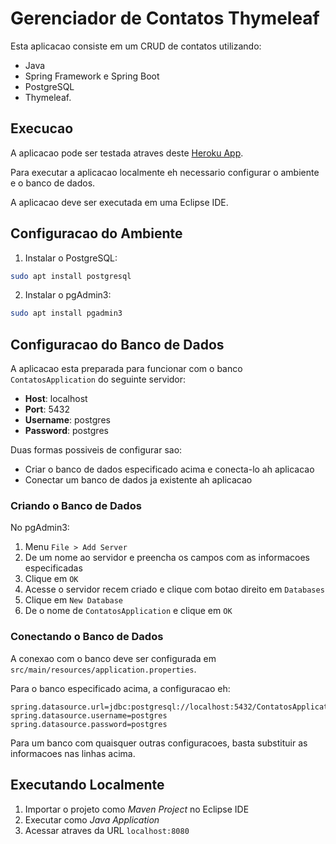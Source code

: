 # Gerenciador de Contatos Thymeleaf

Esta aplicacao consiste em um CRUD de contatos utilizando:

- Java
- Spring Framework e Spring Boot
- PostgreSQL
- Thymeleaf.

## Execucao

A aplicacao pode ser testada atraves deste [Heroku App](https://contatos-thymeleaf.herokuapp.com/).

Para executar a aplicacao localmente eh necessario configurar o ambiente e o banco de dados.

A aplicacao deve ser executada em uma Eclipse IDE.

## Configuracao do Ambiente

1. Instalar o PostgreSQL:

```bash
sudo apt install postgresql
```

2. Instalar o pgAdmin3:

```bash
sudo apt install pgadmin3
```

## Configuracao do Banco de Dados

A aplicacao esta preparada para funcionar com o banco `ContatosApplication` do seguinte servidor:

- **Host**: localhost
- **Port**: 5432
- **Username**: postgres
- **Password**: postgres

Duas formas possiveis de configurar sao:

- Criar o banco de dados especificado acima e conecta-lo ah aplicacao
- Conectar um banco de dados ja existente ah aplicacao

### Criando o Banco de Dados

No pgAdmin3:

1. Menu `File > Add Server`
2. De um nome ao servidor e preencha os campos com as informacoes especificadas
3. Clique em `OK`
4. Acesse o servidor recem criado e clique com botao direito em `Databases`
5. Clique em `New Database`
6. De o nome de `ContatosApplication` e clique em `OK`

### Conectando o Banco de Dados

A conexao com o banco deve ser configurada em `src/main/resources/application.properties`.

Para o banco especificado acima, a configuracao eh:

```properties
spring.datasource.url=jdbc:postgresql://localhost:5432/ContatosApplication
spring.datasource.username=postgres
spring.datasource.password=postgres
```

Para um banco com quaisquer outras configuracoes, basta substituir as informacoes nas linhas acima.

## Executando Localmente

1. Importar o projeto como _Maven Project_ no Eclipse IDE
2. Executar como _Java Application_
3. Acessar atraves da URL `localhost:8080`